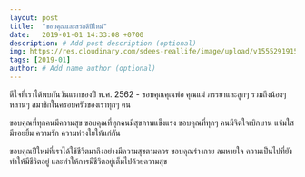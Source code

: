 ```yaml
---
layout: post
title:  "ขอบคุณและสวัสดีปีใหม่"
date:   2019-01-01 14:33:08 +0700
description: # Add post description (optional)
img: https://res.cloudinary.com/sdees-reallife/image/upload/v1555291915/1546331199648.jpg # Add image post (optional)
tags: [2019-01]
author: # Add name author (optional)
---
```

ดีใจที่เราได้พบกันวันแรกของปี พ.ศ. 2562 - ขอบคุณคุณพ่อ คุณแม่ ภรรยาและลูกๆ รวมถึงน้องๆ หลานๆ สมาชิกในครอบครัวของเราทุกๆ คน

ขอบคุณที่ทุกคนมีความสุข ขอบคุณที่ทุกคนมีสุขภาพแข็งแรง ขอบคุณที่ทุกๆ คนมีจิตใจเบิกบาน แจ่มใสมีรอยยิ้ม ความรัก ความห่วงใยให้แก่กัน

ขอบคุณปีใหม่ที่เราได้ใช้ชีวิตมาถึงอย่างมีความสุขตามควร ขอบคุณร่างกาย ลมหายใจ ความเป็นไปที่ยังทำให้มีชีวิตอยู่ และทำให้การมีชีวิตอยู่เต็มไปด้วยความสุข
